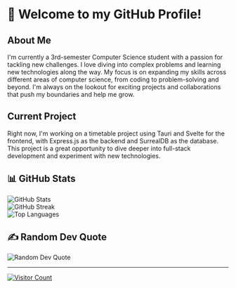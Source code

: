 # 👋 Welcome to my GitHub Profile!

## About Me
I'm currently a 3rd-semester Computer Science student with a passion for tackling new challenges. I love diving into complex problems and learning new technologies along the way. My focus is on expanding my skills across different areas of computer science, from coding to problem-solving and beyond. I'm always on the lookout for exciting projects and collaborations that push my boundaries and help me grow.

## Current Project
Right now, I'm working on a timetable project using Tauri and Svelte for the frontend, with Express.js as the backend and SurrealDB as the database. This project is a great opportunity to dive deeper into full-stack development and experiment with new technologies.

## 📊 GitHub Stats
![GitHub Stats](https://github-readme-stats.vercel.app/api?username=CodeMaster4711&theme=codeSTACKr&hide_border=false&include_all_commits=false&count_private=false)<br/>
![GitHub Streak](https://github-readme-streak-stats.herokuapp.com/?user=CodeMaster4711&theme=codeSTACKr&hide_border=false)<br/>
![Top Languages](https://github-readme-stats.vercel.app/api/top-langs/?username=CodeMaster4711&theme=codeSTACKr&hide_border=false&include_all_commits=false&count_private=false&layout=compact)

## ✍️ Random Dev Quote
![Random Dev Quote](https://quotes-github-readme.vercel.app/api?type=vetical&theme=gruvbox)

---
[![Visitor Count](https://visitcount.itsvg.in/api?id=CodeMaster4711&icon=0&color=2)](https://visitcount.itsvg.in)